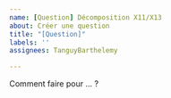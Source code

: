 ```yaml
---
name: [Question] Décomposition X11/X13
about: Créer une question
title: "[Question]"
labels: ''
assignees: TanguyBarthelemy

---
```


Comment faire pour ... ?
